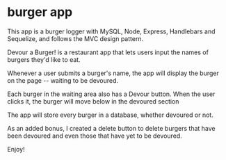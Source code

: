 # burger app

This app is a burger logger with MySQL, Node, Express, Handlebars and Sequelize, and follows the MVC design pattern.

Devour a Burger! is a restaurant app that lets users input the names of burgers they'd like to eat.

Whenever a user submits a burger's name, the app will display the burger on the page -- waiting to be devoured.

Each burger in the waiting area also has a Devour button. When the user clicks it, the burger will move below in the devoured section

The app will store every burger in a database, whether devoured or not.

As an added bonus, I created a delete button to delete burgers that have been devoured and even those that have yet to be devoured.

Enjoy!